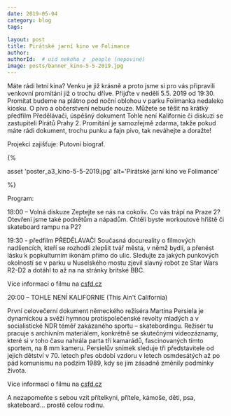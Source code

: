 ```yaml
---
date: 2019-05-04
category: blog
tags:
    
layout: post
title: Pirátské jarní kino ve Folimance
author: 
authorId:  # uid nekoho z _people (nepoviné)
image: posts/banner_kino-5-5-2019.jpg
---
```


Máte rádi letní kina? Venku je již krásně a proto jsme si pro vás připravili venkovní promítání již o trochu dříve. Přijďte v neděli 5.5. 2019 od 19:30. Promítat budeme na plátno pod noční oblohou v parku Folimanka nedaleko kiosku. O pivo a občerstvení nebude nouze. Můžete se těšit na krátký předfilm Předělávači, úspěšný dokument Tohle není Kalifornie či diskuzi se zastupiteli Pirátů Prahy 2. Promítání je samozřejmě zdarma, takže pokud máte rádi dokument, trochu punku a fajn pivo, tak neváhejte a doražte! 

Projekci zajišťuje: Putovní biograf.

{% 

asset 'poster_a3_kino-5-5-2019.jpg' 
alt='Pirátské jarní kino ve Folimance' 

%}

Program: 

18:00 – Volná diskuze
Zeptejte se nás na cokoliv. Co vás trápí na Praze 2? Otevřeni jsme také podnětům a nápadům. Chtěli byste workoutové hřiště či skateboard rampu na P2?

19:30 - předfilm PŘEDĚLÁVAČI
Současná docureality o filmových nadšencích, kteří se rozhodli zlepšit tvář města, v němž bydlí, a přenést lásku k popkulturním ikonám přímo do ulic. Sledujte za jakých punkových okolností se v parku u Nuselského mostu zjevil slavný robot ze Star Wars R2-D2 a dotáhl to až na na stránky britské BBC.

Více informací o filmu na [csfd.cz](https://www.csfd.cz/film/679467-predelavaci/komentare/)

20:00 – TOHLE NENÍ KALIFORNIE (This Ain't California)

První celovečerní dokument německého režiséra Martina Persiela je dynamickou a svěží hymnou protispolečenské revolty mladých a v socialistické NDR téměř zakázaného sportu – skatebordingu. Režisér tu pracuje s archivním materiálem, konkrétně se skutečnými videozáznamy, které si v toho času nahrála parta tří kamarádů, fascinovaných tímto sportem, na 8 mm kameru. Persielův snímek sleduje tři představitele od jejich dětství v 70. letech přes období vzdoru v letech osmdesátých až po pád komunismu na podzim 1989, kdy se jim zásadně změnily podmínky života. 

Více informací o filmu na [csfd.cz](https://www.csfd.cz/film/312498-tohle-neni-kalifornie/prehled/)


A nezapomeňte s sebou vzít přítelkyni, přítele, kámoše, děti, psa, skateboard... prostě celou rodinu. 
